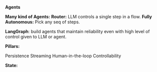 
**Agents**

**Many kind of Agents:** 
**Router:**  LLM controls a single step in a flow.
**Fully Autonomous:** Pick any seq of steps.

**LangGraph**: build agents that maintain reliability even with high level of control given to LLM or agent.

**Pillars:**

Persistence
Streaming
Human-in-the-loop
Controllability

**State:**

